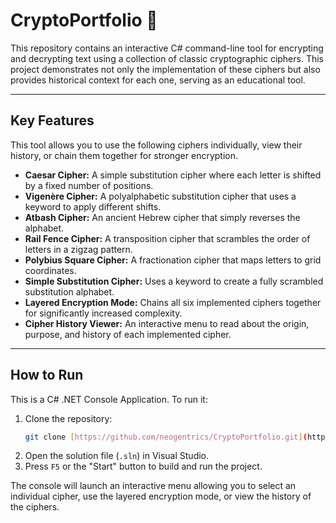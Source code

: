 ﻿# CryptoPortfolio 🔐

This repository contains an interactive C# command-line tool for encrypting and decrypting text using a collection of classic cryptographic ciphers. This project demonstrates not only the implementation of these ciphers but also provides historical context for each one, serving as an educational tool.

---

## Key Features

This tool allows you to use the following ciphers individually, view their history, or chain them together for stronger encryption.

* **Caesar Cipher:** A simple substitution cipher where each letter is shifted by a fixed number of positions.
* **Vigenère Cipher:** A polyalphabetic substitution cipher that uses a keyword to apply different shifts.
* **Atbash Cipher:** An ancient Hebrew cipher that simply reverses the alphabet.
* **Rail Fence Cipher:** A transposition cipher that scrambles the order of letters in a zigzag pattern.
* **Polybius Square Cipher:** A fractionation cipher that maps letters to grid coordinates.
* **Simple Substitution Cipher:** Uses a keyword to create a fully scrambled substitution alphabet.
* **Layered Encryption Mode:** Chains all six implemented ciphers together for significantly increased complexity.
* **Cipher History Viewer:** An interactive menu to read about the origin, purpose, and history of each implemented cipher.

---

## How to Run

This is a C# .NET Console Application. To run it:

1.  Clone the repository:
    ```bash
    git clone [https://github.com/neogentrics/CryptoPortfolio.git](https://github.com/neogentrics/CryptoPortfolio.git)
    ```
2.  Open the solution file (`.sln`) in Visual Studio.
3.  Press `F5` or the "Start" button to build and run the project.

The console will launch an interactive menu allowing you to select an individual cipher, use the layered encryption mode, or view the history of the ciphers.